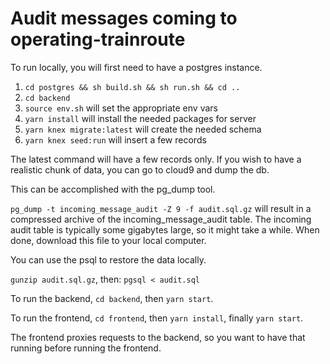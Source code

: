 # Audit messages coming to operating-trainroute

To run locally, you will first need to have a postgres instance.

1. `cd postgres && sh build.sh && sh run.sh && cd ..`
2. `cd backend`
3. `source env.sh` will set the appropriate env vars
4. `yarn install` will install the needed packages for server
5. `yarn knex migrate:latest` will create the needed schema
6. `yarn knex seed:run` will insert a few records

The latest command will have a few records only. If you wish to have a realistic chunk of data, you can go to cloud9 and dump the db.

This can be accomplished with the pg_dump tool.

`pg_dump -t incoming_message_audit -Z 9 -f audit.sql.gz` will result in a compressed archive of the incoming_message_audit table. The incoming audit table is typically some gigabytes large, so it might take a while. When done, download this file to your local computer.

You can use the psql to restore the data locally.

`gunzip audit.sql.gz`, then: `pgsql < audit.sql`

To run the backend, `cd backend`, then `yarn start`.

To run the frontend, `cd frontend`, then `yarn install`, finally `yarn start`.

The frontend proxies requests to the backend, so you want to have that running before running the frontend.